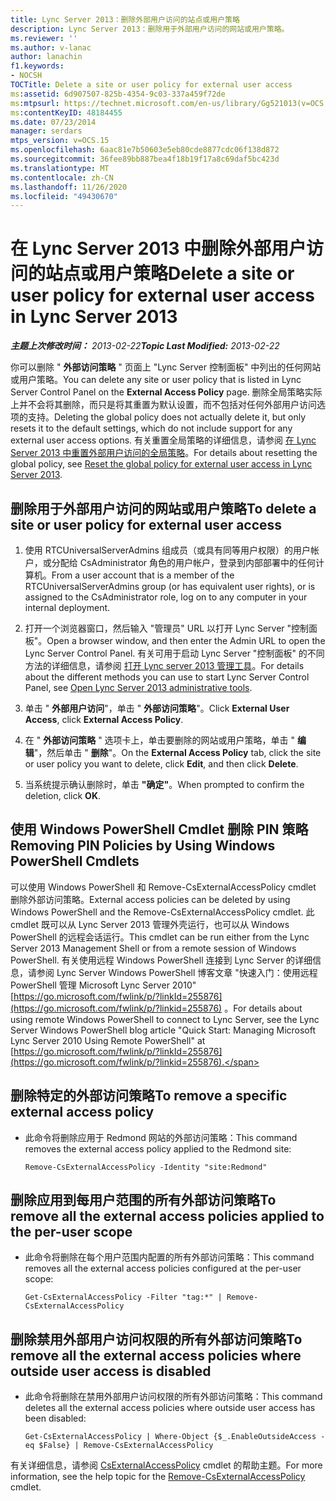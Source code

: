 ```yaml
---
title: Lync Server 2013：删除外部用户访问的站点或用户策略
description: Lync Server 2013：删除用于外部用户访问的网站或用户策略。
ms.reviewer: ''
ms.author: v-lanac
author: lanachin
f1.keywords:
- NOCSH
TOCTitle: Delete a site or user policy for external user access
ms:assetid: 6d907507-825b-4354-9c03-337a459f72de
ms:mtpsurl: https://technet.microsoft.com/en-us/library/Gg521013(v=OCS.15)
ms:contentKeyID: 48184455
ms.date: 07/23/2014
manager: serdars
mtps_version: v=OCS.15
ms.openlocfilehash: 6aac81e7b50603e5eb80cde8877cdc06f138d872
ms.sourcegitcommit: 36fee89bb887bea4f18b19f17a8c69daf5bc423d
ms.translationtype: MT
ms.contentlocale: zh-CN
ms.lasthandoff: 11/26/2020
ms.locfileid: "49430670"
---
```

# <a name="delete-a-site-or-user-policy-for-external-user-access-in-lync-server-2013"></a><span data-ttu-id="c38a6-103">在 Lync Server 2013 中删除外部用户访问的站点或用户策略</span><span class="sxs-lookup"><span data-stu-id="c38a6-103">Delete a site or user policy for external user access in Lync Server 2013</span></span>

<div data-xmlns="http://www.w3.org/1999/xhtml">

<div class="topic" data-xmlns="http://www.w3.org/1999/xhtml" data-msxsl="urn:schemas-microsoft-com:xslt" data-cs="https://msdn.microsoft.com/">

<div data-asp="https://msdn2.microsoft.com/asp">



</div>

<div id="mainSection">

<div id="mainBody"><span data-ttu-id="c38a6-104">

<span> </span></span><span class="sxs-lookup"><span data-stu-id="c38a6-104">

<span> </span></span></span>

<span data-ttu-id="c38a6-105">_**主题上次修改时间：** 2013-02-22_</span><span class="sxs-lookup"><span data-stu-id="c38a6-105">_**Topic Last Modified:** 2013-02-22_</span></span>

<span data-ttu-id="c38a6-106">你可以删除 " **外部访问策略** " 页面上 "Lync Server 控制面板" 中列出的任何网站或用户策略。</span><span class="sxs-lookup"><span data-stu-id="c38a6-106">You can delete any site or user policy that is listed in Lync Server Control Panel on the **External Access Policy** page.</span></span> <span data-ttu-id="c38a6-107">删除全局策略实际上并不会将其删除，而只是将其重置为默认设置，而不包括对任何外部用户访问选项的支持。</span><span class="sxs-lookup"><span data-stu-id="c38a6-107">Deleting the global policy does not actually delete it, but only resets it to the default settings, which do not include support for any external user access options.</span></span> <span data-ttu-id="c38a6-108">有关重置全局策略的详细信息，请参阅 [在 Lync Server 2013 中重置外部用户访问的全局策略](lync-server-2013-reset-the-global-policy-for-external-user-access.md)。</span><span class="sxs-lookup"><span data-stu-id="c38a6-108">For details about resetting the global policy, see [Reset the global policy for external user access in Lync Server 2013](lync-server-2013-reset-the-global-policy-for-external-user-access.md).</span></span>

<div>

## <a name="to-delete-a-site-or-user-policy-for-external-user-access"></a><span data-ttu-id="c38a6-109">删除用于外部用户访问的网站或用户策略</span><span class="sxs-lookup"><span data-stu-id="c38a6-109">To delete a site or user policy for external user access</span></span>

1.  <span data-ttu-id="c38a6-110">使用 RTCUniversalServerAdmins 组成员（或具有同等用户权限）的用户帐户，或分配给 CsAdministrator 角色的用户帐户，登录到内部部署中的任何计算机。</span><span class="sxs-lookup"><span data-stu-id="c38a6-110">From a user account that is a member of the RTCUniversalServerAdmins group (or has equivalent user rights), or is assigned to the CsAdministrator role, log on to any computer in your internal deployment.</span></span>

2.  <span data-ttu-id="c38a6-111">打开一个浏览器窗口，然后输入 "管理员" URL 以打开 Lync Server "控制面板"。</span><span class="sxs-lookup"><span data-stu-id="c38a6-111">Open a browser window, and then enter the Admin URL to open the Lync Server Control Panel.</span></span> <span data-ttu-id="c38a6-112">有关可用于启动 Lync Server "控制面板" 的不同方法的详细信息，请参阅 [打开 Lync server 2013 管理工具](lync-server-2013-open-lync-server-administrative-tools.md)。</span><span class="sxs-lookup"><span data-stu-id="c38a6-112">For details about the different methods you can use to start Lync Server Control Panel, see [Open Lync Server 2013 administrative tools](lync-server-2013-open-lync-server-administrative-tools.md).</span></span>

3.  <span data-ttu-id="c38a6-113">单击 " **外部用户访问**"，单击 " **外部访问策略**"。</span><span class="sxs-lookup"><span data-stu-id="c38a6-113">Click **External User Access**, click **External Access Policy**.</span></span>

4.  <span data-ttu-id="c38a6-114">在 " **外部访问策略** " 选项卡上，单击要删除的网站或用户策略，单击 " **编辑**"，然后单击 " **删除**"。</span><span class="sxs-lookup"><span data-stu-id="c38a6-114">On the **External Access Policy** tab, click the site or user policy you want to delete, click **Edit**, and then click **Delete**.</span></span>

5.  <span data-ttu-id="c38a6-115">当系统提示确认删除时，单击 **"确定"**。</span><span class="sxs-lookup"><span data-stu-id="c38a6-115">When prompted to confirm the deletion, click **OK**.</span></span>

</div>

<div>

## <a name="removing-pin-policies-by-using-windows-powershell-cmdlets"></a><span data-ttu-id="c38a6-116">使用 Windows PowerShell Cmdlet 删除 PIN 策略</span><span class="sxs-lookup"><span data-stu-id="c38a6-116">Removing PIN Policies by Using Windows PowerShell Cmdlets</span></span>

<span data-ttu-id="c38a6-117">可以使用 Windows PowerShell 和 Remove-CsExternalAccessPolicy cmdlet 删除外部访问策略。</span><span class="sxs-lookup"><span data-stu-id="c38a6-117">External access policies can be deleted by using Windows PowerShell and the Remove-CsExternalAccessPolicy cmdlet.</span></span> <span data-ttu-id="c38a6-118">此 cmdlet 既可以从 Lync Server 2013 管理外壳运行，也可以从 Windows PowerShell 的远程会话运行。</span><span class="sxs-lookup"><span data-stu-id="c38a6-118">This cmdlet can be run either from the Lync Server 2013 Management Shell or from a remote session of Windows PowerShell.</span></span> <span data-ttu-id="c38a6-119">有关使用远程 Windows PowerShell 连接到 Lync Server 的详细信息，请参阅 Lync Server Windows PowerShell 博客文章 "快速入门：使用远程 PowerShell 管理 Microsoft Lync Server 2010" [https://go.microsoft.com/fwlink/p/?linkId=255876](https://go.microsoft.com/fwlink/p/?linkid=255876) 。</span><span class="sxs-lookup"><span data-stu-id="c38a6-119">For details about using remote Windows PowerShell to connect to Lync Server, see the Lync Server Windows PowerShell blog article "Quick Start: Managing Microsoft Lync Server 2010 Using Remote PowerShell" at [https://go.microsoft.com/fwlink/p/?linkId=255876](https://go.microsoft.com/fwlink/p/?linkid=255876).</span></span>

<div>

## <a name="to-remove-a-specific-external-access-policy"></a><span data-ttu-id="c38a6-120">删除特定的外部访问策略</span><span class="sxs-lookup"><span data-stu-id="c38a6-120">To remove a specific external access policy</span></span>

  - <span data-ttu-id="c38a6-121">此命令将删除应用于 Redmond 网站的外部访问策略：</span><span class="sxs-lookup"><span data-stu-id="c38a6-121">This command removes the external access policy applied to the Redmond site:</span></span>
    
        Remove-CsExternalAccessPolicy -Identity "site:Redmond"

</div>

<div>

## <a name="to-remove-all-the-external-access-policies-applied-to-the-per-user-scope"></a><span data-ttu-id="c38a6-122">删除应用到每用户范围的所有外部访问策略</span><span class="sxs-lookup"><span data-stu-id="c38a6-122">To remove all the external access policies applied to the per-user scope</span></span>

  - <span data-ttu-id="c38a6-123">此命令将删除在每个用户范围内配置的所有外部访问策略：</span><span class="sxs-lookup"><span data-stu-id="c38a6-123">This command removes all the external access policies configured at the per-user scope:</span></span>
    
        Get-CsExternalAccessPolicy -Filter "tag:*" | Remove-CsExternalAccessPolicy

</div>

<div>

## <a name="to-remove-all-the-external-access-policies-where-outside-user-access-is-disabled"></a><span data-ttu-id="c38a6-124">删除禁用外部用户访问权限的所有外部访问策略</span><span class="sxs-lookup"><span data-stu-id="c38a6-124">To remove all the external access policies where outside user access is disabled</span></span>

  - <span data-ttu-id="c38a6-125">此命令将删除在禁用外部用户访问权限的所有外部访问策略：</span><span class="sxs-lookup"><span data-stu-id="c38a6-125">This command deletes all the external access policies where outside user access has been disabled:</span></span>
    
        Get-CsExternalAccessPolicy | Where-Object {$_.EnableOutsideAccess -eq $False} | Remove-CsExternalAccessPolicy

</div>

<span data-ttu-id="c38a6-126">有关详细信息，请参阅 [CsExternalAccessPolicy](https://docs.microsoft.com/powershell/module/skype/Remove-CsExternalAccessPolicy) cmdlet 的帮助主题。</span><span class="sxs-lookup"><span data-stu-id="c38a6-126">For more information, see the help topic for the [Remove-CsExternalAccessPolicy](https://docs.microsoft.com/powershell/module/skype/Remove-CsExternalAccessPolicy) cmdlet.</span></span>

<span data-ttu-id="c38a6-127"></div>

</div>

<span> </span>

</div>

</div>

</span><span class="sxs-lookup"><span data-stu-id="c38a6-127"></div>

</div>

<span> </span>

</div>

</div>

</span></span></div>

